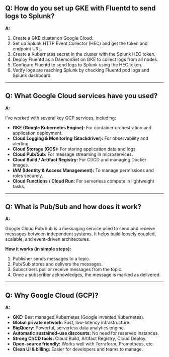 ## Q: How do you set up GKE with Fluentd to send logs to Splunk?

**A:**

1. Create a GKE cluster on Google Cloud.
2. Set up Splunk HTTP Event Collector (HEC) and get the token and endpoint URL.
3. Create a Kubernetes secret in the cluster with the Splunk HEC token.
4. Deploy Fluentd as a DaemonSet on GKE to collect logs from all nodes.
5. Configure Fluentd to send logs to Splunk using the HEC token.
6. Verify logs are reaching Splunk by checking Fluentd pod logs and Splunk dashboard.

---

## Q: What Google Cloud services have you used?

**A:**

I’ve worked with several key GCP services, including:

- **GKE (Google Kubernetes Engine):** For container orchestration and application deployment.
- **Cloud Logging & Monitoring (Stackdriver):** For observability and alerting.
- **Cloud Storage (GCS):** For storing application data and logs.
- **Cloud Pub/Sub:** For message streaming in microservices.
- **Cloud Build / Artifact Registry:** For CI/CD and managing Docker images.
- **IAM (Identity & Access Management):** To manage permissions and roles securely.
- **Cloud Functions / Cloud Run:** For serverless compute in lightweight tasks.

---

## Q: What is Pub/Sub and how does it work?

**A:**

Google Cloud Pub/Sub is a messaging service used to send and receive messages between independent systems. It helps build loosely coupled, scalable, and event-driven architectures.

**How it works (in simple steps):**
1. Publisher sends messages to a topic.
2. Pub/Sub stores and delivers the messages.
3. Subscribers pull or receive messages from the topic.
4. Once a subscriber acknowledges, the message is marked as delivered.

---

## Q: Why Google Cloud (GCP)?

**A:**

- **GKE:** Best managed Kubernetes (Google invented Kubernetes).
- **Global private network:** Fast, low-latency infrastructure.
- **BigQuery:** Powerful, serverless data analytics engine.
- **Automatic sustained-use discounts:** No need for reserved instances.
- **Strong CI/CD tools:** Cloud Build, Artifact Registry, Cloud Deploy.
- **Open-source friendly:** Works well with Terraform, Prometheus, etc.
- **Clean UI & billing:** Easier for developers and teams to manage.
